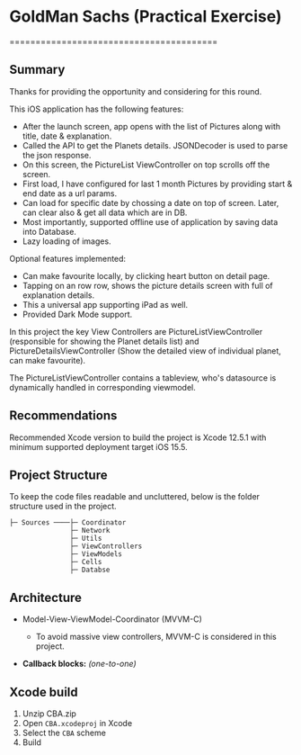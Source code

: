 # GoldMan Sachs (Practical Exercise) 
========================================

## Summary

Thanks for providing the opportunity and considering for this round. 

This iOS application has the following features:
* After the launch screen, app opens with the list of Pictures along with title, date & explanation.
* Called the API to get the Planets details. JSONDecoder is used to parse the json response.
* On this screen, the PictureList ViewController on top scrolls off the screen.
* First load, I have configured for last 1 month Pictures by providing start & end date as a url params.
* Can load for specific date by chossing a date on top of screen. Later, can clear also & get all data which are in DB.
* Most importantly, supported offline use of application by saving data into Database.
* Lazy loading of images.

Optional features implemented:
* Can make favourite locally, by clicking heart button on detail page.
* Tapping on an row row, shows the picture details screen with full of explanation details.
* This a universal app supporting iPad as well.
* Provided Dark Mode support.

In this project the key View Controllers are PictureListViewController (responsible for showing the Planet details list) and PictureDetailsViewController (Show the detailed view of individual planet, can make favourite). 

The PictureListViewController contains a tableview, who's datasource is dynamically handled in corresponding viewmodel.


## Recommendations

Recommended Xcode version to build the project is Xcode 12.5.1 with minimum supported deployment target iOS 15.5.
 

## Project Structure

To keep the code files readable and uncluttered, below is the folder structure used in the project.

    ├─ Sources ────├─ Coordinator
                   ├─ Network
                   ├─ Utils
                   ├─ ViewControllers
                   ├─ ViewModels
                   ├─ Cells
                   ├─ Databse


## Architecture

* Model-View-ViewModel-Coordinator (MVVM-C)
    * To avoid massive view controllers, MVVM-C is considered in this project.

* __Callback blocks:__ _(one-to-one)_ 

## Xcode build

1. Unzip CBA.zip
2. Open `CBA.xcodeproj` in Xcode
3. Select the `CBA` scheme
4. Build
